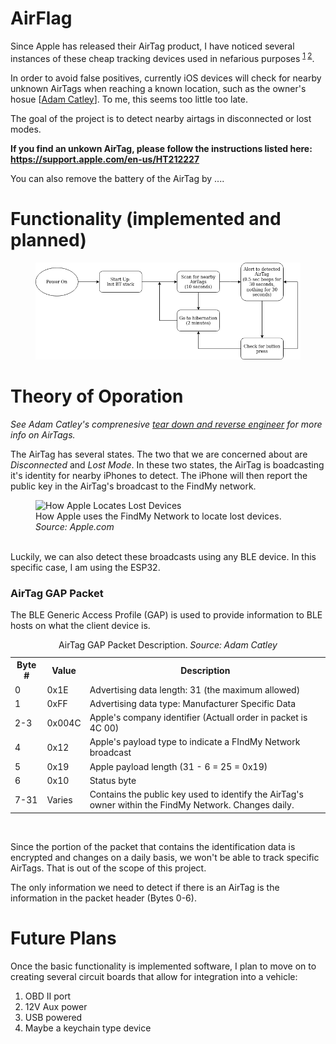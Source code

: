 
# AirFlag
Since Apple has released their AirTag product, I have noticed several instances of these cheap tracking devices used in nefarious purposes <sup>[1](https://www.nytimes.com/2021/12/30/technology/apple-airtags-tracking-stalking.html) [2](https://www.cnet.com/tech/services-and-software/apple-airtags-can-be-used-to-track-you-how-to-protect-yourself/)</sup>.

In order to avoid false positives, currently iOS devices will check for nearby unknown AirTags when reaching a known location, such as the owner's hosue [[Adam Catley](https://adamcatley.com/AirTag.html#privacy-concerns)]. To me, this seems too little too late. 

The goal of the project is to detect nearby airtags in disconnected or lost modes.

<b>If you find an unkown AirTag, please follow the instructions listed here:
https://support.apple.com/en-us/HT212227</b>

You can also remove the battery of the AirTag by ....

# Functionality (implemented and planned)

<figure>
    <img src="assets/StateChart.png"/>
</figure>

# Theory of Oporation
<i>See Adam Catley's comprenesive [tear down and reverse engineer](https://adamcatley.com/AirTag.html) for more info on AirTags.</i>

The AirTag has several states. The two that we are concerned about are <i>Disconnected</i> and <i>Lost Mode</i>. In these two states, the AirTag is boadcasting it's identity for nearby iPhones to detect. The iPhone will then report the public key in the AirTag's broadcast to the FindMy network.
<br>
<figure>
    <img src=https://help.apple.com/assets/5E85E50A094622E7303B3BD6/5E85E511094622E7303B3BDF/en_GB/533ce7ab67178f393dbcd66196cae2d6.png
    alt="How Apple Locates Lost Devices"/>
    <figcaption>How Apple uses the FindMy Network to locate lost devices. <i>Source: Apple.com</i></figcaption>
</figure>
<br>
Luckily, we can also detect these broadcasts using any BLE device. In this specific case, I am using the ESP32. 

### AirTag GAP Packet

The BLE Generic Access Profile (GAP) is used to provide information to BLE hosts on what the client device is.
<br>
<table>
<caption>AirTag GAP Packet Description. <i>Source: Adam Catley</i></caption>
<tr>
<th>Byte #</th>
<th>Value</th>
<th>Description</th>
</tr>
<tr>
<td>0</td>
<td>0x1E</td>
<td>Advertising data length: 31 (the maximum allowed)</td>
</tr>
<tr>
<td>1</td>
<td>0xFF</td>
<td>Advertising data type: Manufacturer Specific Data</td>
</tr>
<tr>
<td>2-3</td>
<td>0x004C</td>
<td>Apple's company identifier (Actuall order in packet is 4C 00)</td>
</tr>
<tr>
<td>4</td>
<td>0x12</td>
<td>Apple's payload type to indicate a FIndMy Network broadcast</td>
</tr>
<tr>
<td>5</td>
<td>0x19</td>
<td>Apple payload length (31 - 6 = 25 = 0x19)</td>
</tr>
<tr>
<td>6</td>
<td>0x10</td>
<td>Status byte</td>
</tr>
<tr>
<td>7-31</td>
<td>Varies</td>
<td>Contains the public key used to identify the AirTag's owner within the FindMy Network. Changes daily.</td>
</tr>
</table>
<br>

Since the portion of the packet that contains the identification data is encrypted and changes on a daily basis, we won't be able to track specific AirTags. That is out of the scope of this project.

The only information we need to detect if there is an AirTag is the information in the packet header (Bytes 0-6).


# Future Plans
Once the basic functionality is implemented software, I plan to move on to creating several circuit boards that allow for integration into a vehicle:
1. OBD II port
2. 12V Aux power
3. USB powered
4. Maybe a keychain type device
